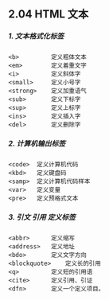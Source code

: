 ## 2.04 HTML 文本


##### 1. 文本格式化标签

```
<b>	        定义粗体文本
<em>	    定义着重文字
<i>	        定义斜体字
<small>	    定义小号字
<strong>	定义加重语气
<sub>	    定义下标字
<sup>	    定义上标字
<ins>	    定义插入字
<del>	    定义删除字
```

##### 2. 计算机输出标签
```
<code>	定义计算机代码
<kbd>	定义键盘码
<samp>	定义计算机代码样本
<var>	定义变量
<pre>	定义预格式文本
```

##### 3. 引文 引用 定义标签
```
<abbr>	    定义缩写
<address>	定义地址
<bdo>    	定义文字方向
<blockquote>	定义长的引用
<q>	        定义短的引用语
<cite>	    定义引用、引证
<dfn>	    定义一个定义项目。
```